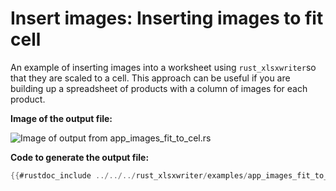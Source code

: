 # Insert images: Inserting images to fit cell

An example of inserting images into a worksheet using `rust_xlsxwriter`so that
they are scaled to a cell. This approach can be useful if you are building up a
spreadsheet of products with a column of images for each product.

**Image of the output file:**

![Image of output from app_images_fit_to_cel.rs](../../images/app_images_fit_to_cell.png)

**Code to generate the output file:**

```rust
{{#rustdoc_include ../../../rust_xlsxwriter/examples/app_images_fit_to_cell.rs:10:}}
```